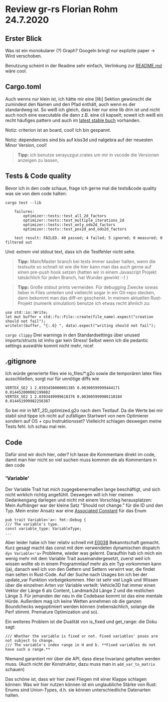 # Review gr-rs Florian Rohm 24.7.2020

## Erster Blick
Was ist ein monokularer (?) Graph? Googeln bringt nur explizite paper -> Wird verschoben.

Benutzung scheint in der Readme sehr einfach, Verlinkung zur [README.md](examples/README.md) wäre cool.

## Cargo.toml
Auch wenns nur klein ist, ich hätte mir eine [lib] Sektion gewünscht die zumindest den Namen und den Pfad enthält, auch wenn es der standardweg ist. So weiß ich gleich, dass hier nur eine lib drin ist und nicht auch noch eine executable die dann z.B. eine cli kapselt; soweit ich weiß ein recht häufiges pattern und auch im [latest stable buch](https://doc.rust-lang.org/stable/book/ch12-03-improving-error-handling-and-modularity.html) vorhanden.

Notiz: criterion ist an board, cool! Ich bin gespannt.

Notiz: dependencies sind bis auf kiss3d und nalgebra auf der neuesten Minor Version, cool!

> **Tipp:** ich benutze serayuzgur.crates um mir in vscode die Versionen anzeigen zu lassen, 

## Tests & Code quality
Bevor ich in den code schaue, frage ich gerne mal die tests&code quality was sie von dem code halten:

```cargo test --lib```
        
        failures:
            optimizer::tests::test_all_2d_factors
            optimizer::tests::test_multiple_iterations_2d
            optimizer::tests::test_only_odo2d_factors
            optimizer::tests::test_pos2d_and_odo2d_factors

        test result: FAILED. 40 passed; 4 failed; 5 ignored; 0 measured; 0 filtered out

Und: extrem viel stdout text, dass ich die Testfehler nicht sehe.

> **Tipp:** Main/Master branch bei tests immer sauber halten, wenn die testsuite so schnell ist wie die hier kann man das auch gerne auf einen pre-push hook setzen (hatten wir in einem Javascript Projekt tatsächlich für jeden Branch, hat Wunder gewirkt :-) )

> **Tipp:** Große stdout prints vermeiden. Für debugging Zwecke sowas lieber in Files umleiten und vielleicht sogar in ein Git-repo stecken, dann bekommt man das diff-en geschenkt. In meinem aktuellen Rust-Projekt (numerik simulation) benutze ich etwas recht ähnlich zu:

    use std::io::Write;
    let mut buffer = std::fs::File::create(file_name).expect("creation should not fail");
    writeln!(buffer, "{:.6} ", data).expect("writing should not fail");


```cargo clippy```
Drei warnings in den Standardsettings über unused imports/structs ist imho gar kein Stress!
Selbst wenn ich die pedantic settings auswähle kommt nicht mehr, nice!

## .gitignore
Ich würde generierte files wie io_files/*.g2o sowie die temporären latex files ausschließen, sorgt nur für unnötige diffs wie

    VERTEX_SE2 1 2.0393450000001385 0.00300599999444171 0.014452000002199882
    VERTEX_SE2 1 2.0393449999618376 0.003005999986110184 0.014451999982256387
So bei mir in MIT_2D_optimized.g2o nach dem Testlauf. Da die Werte bei mir stabil sind tippe ich nicht auf zufälligen Startwert von nem Optimierer sondern auf OS + cpu Instruktionsset? Vielleicht schlagen deswegen meine Tests fehl. Ich schau mal rein.

## Code
Dafür sind wir doch hier, oder? Ich lasse die Kommentare direkt im code, damit man hier nicht so viel suchen muss kommen die als Kommentare in den code

### 'Variable' 
Der Variable Trait hat mich zugegebenermaßen lange beschäftigt, und sich nicht wirklich richtig angefühlt. Deswegen will ich hier meinen Gedankengang darlegen und nicht mit einem Vorschlag herausplatzen:
Mein Aufhänger war der kleine Satz "Should not change." für die ID und den Typ. Mein erster Ansatz war eine [Associated Constant](https://doc.rust-lang.org/edition-guide/rust-2018/trait-system/associated-constants.html) für das Enum 

    pub trait Variable<'a>: fmt::Debug {
    /// The variable's type.
    const variable_type: VariableType;
    ...

Aber leider habe ich hier relativ schnell mit [E0038](https://doc.rust-lang.org/error-index.html#E0038) Bekanntschaft gemacht. Kurz gesagt macht das const mit dem verwendeten dynamischen dispatch ```dyn Variable<'a>``` Probleme, wieder was gelernt.
Daraufhin hab ich mich ein wenig mehr mit dem Variable Trait auseinandergesetzt, zuerst weil ich wissen wollte ob in einem Programmlauf mehr als ein Typ vorkommen kann (ja), danach weil ich von den Gettern und Settern verwirrt war, die findet man selten in Rust-Code. Auf der Suche nach Usages bin ich bei der update_var Funktion vorbeigekommen.
Hier ist sehr viel Logik und Wissen über die einzelnen Arten vor Variable verteilt: 
Vehicle3D hat immer einen Vektor der Länge 6 als Content, Landmark2d Länge 2 und die restlichen Länge 3. Für jemanden der neu in die Codebase kommt ist das eine mentale Hürde. Außerdem mag ich keine Wetten annehmen ob die ganzen Boundchecks wegoptimiert werden können (nebensächlich, solange die Perf stimmt. Premature Optimization und so).

Ein weiteres Problem ist die Dualität von is_fixed und get_range: die Doku sagt:

    /// Whether the variable is fixed or not. Fixed variables' poses are not subject to change.
    /// The variable's index range in H and b. **Fixed variables do not have such a range.**

Niemand garantiert mir über die API, dass diese Invarianz gehalten werden muss. (Auch nicht der Konstruktor, dazu muss man in ```add_var_to_matrix``` schauen)

Das schöne ist, dass wir hier zwei Fliegen mit einer Klappe schlagen können:
Was wir hier nutzen können ist ein unglaubliche Stärke von Rust: Enums sind Union-Types, d.h. sie können unterschiedliche Datenarten halten.

